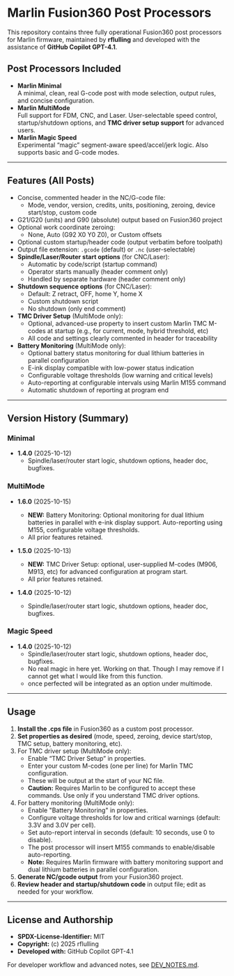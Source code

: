 # Marlin Fusion360 Post Processors

This repository contains three fully operational Fusion360 post processors for Marlin firmware, maintained by **rflulling** and developed with the assistance of **GitHub Copilot GPT-4.1**.

## Post Processors Included

- **Marlin Minimal**  
  A minimal, clean, real G-code post with mode selection, output rules, and concise configuration.
- **Marlin MultiMode**  
  Full support for FDM, CNC, and Laser. User-selectable speed control, startup/shutdown options, and **TMC driver setup support** for advanced users.
- **Marlin Magic Speed**  
  Experimental “magic” segment-aware speed/accel/jerk logic. Also supports basic and G-code modes.

---

## Features (All Posts)

- Concise, commented header in the NC/G-code file:
    - Mode, vendor, version, credits, units, positioning, zeroing, device start/stop, custom code
- G21/G20 (units) and G90 (absolute) output based on Fusion360 project
- Optional work coordinate zeroing:
    - None, Auto (G92 X0 Y0 Z0), or Custom offsets
- Optional custom startup/header code (output verbatim before toolpath)
- Output file extension: `.gcode` (default) or `.nc` (user-selectable)
- **Spindle/Laser/Router start options** (for CNC/Laser):
    - Automatic by code/script (startup command)
    - Operator starts manually (header comment only)
    - Handled by separate hardware (header comment only)
- **Shutdown sequence options** (for CNC/Laser):
    - Default: Z retract, OFF, home Y, home X
    - Custom shutdown script
    - No shutdown (only end comment)
- **TMC Driver Setup** (MultiMode only):
    - Optional, advanced-use property to insert custom Marlin TMC M-codes at startup (e.g., for current, mode, hybrid threshold, etc)
    - All code and settings clearly commented in header for traceability
- **Battery Monitoring** (MultiMode only):
    - Optional battery status monitoring for dual lithium batteries in parallel configuration
    - E-ink display compatible with low-power status indication
    - Configurable voltage thresholds (low warning and critical levels)
    - Auto-reporting at configurable intervals using Marlin M155 command
    - Automatic shutdown of reporting at program end

---

## Version History (Summary)

### Minimal

- **1.4.0** (2025-10-12)
    - Spindle/laser/router start logic, shutdown options, header doc, bugfixes.

### MultiMode

- **1.6.0** (2025-10-15)
    - **NEW:** Battery Monitoring: Optional monitoring for dual lithium batteries in parallel with e-ink display support. Auto-reporting using M155, configurable voltage thresholds.
    - All prior features retained.

- **1.5.0** (2025-10-13)
    - **NEW:** TMC Driver Setup: optional, user-supplied M-codes (M906, M913, etc) for advanced configuration at program start.
    - All prior features retained.

- **1.4.0** (2025-10-12)
    - Spindle/laser/router start logic, shutdown options, header doc, bugfixes.

### Magic Speed

- **1.4.0** (2025-10-12)
    - Spindle/laser/router start logic, shutdown options, header doc, bugfixes.
    - No real magic in here yet. Working on that. Though I may remove if I cannot get what I would like from this function.
    - once perfected will be integrated as an option under multimode. 

---

## Usage

1. **Install the .cps file** in Fusion360 as a custom post processor.
2. **Set properties as desired** (mode, speed, zeroing, device start/stop, TMC setup, battery monitoring, etc).
3. For TMC driver setup (MultiMode only):  
    - Enable “TMC Driver Setup” in properties.
    - Enter your custom M-codes (one per line) for Marlin TMC configuration.
    - These will be output at the start of your NC file.
    - **Caution:** Requires Marlin to be configured to accept these commands. Use only if you understand TMC driver options.
4. For battery monitoring (MultiMode only):
    - Enable "Battery Monitoring" in properties.
    - Configure voltage thresholds for low and critical warnings (default: 3.3V and 3.0V per cell).
    - Set auto-report interval in seconds (default: 10 seconds, use 0 to disable).
    - The post processor will insert M155 commands to enable/disable auto-reporting.
    - **Note:** Requires Marlin firmware with battery monitoring support and dual lithium batteries in parallel configuration.
5. **Generate NC/gcode output** from your Fusion360 project.
6. **Review header and startup/shutdown code** in output file; edit as needed for your workflow.

---

## License and Authorship

- **SPDX-License-Identifier:** MIT
- **Copyright:** (c) 2025 rflulling
- **Developed with:** GitHub Copilot GPT-4.1

For developer workflow and advanced notes, see [DEV_NOTES.md](./DEV_NOTES.md).

